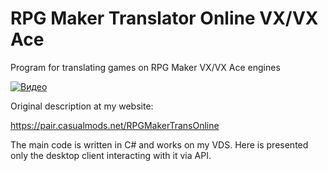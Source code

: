 # RPG Maker Translator Online VX/VX Ace
Program for translating games on RPG Maker VX/VX Ace engines

[![Видео](https://pair.casualmods.net/images/Onlinetrans/Map.jpg)](https://youtu.be/PkSxyJofxdY)


Original description at my website:

https://pair.casualmods.net/RPGMakerTransOnline

The main code is written in C# and works on my VDS.
Here is presented only the desktop client interacting with it via API.
